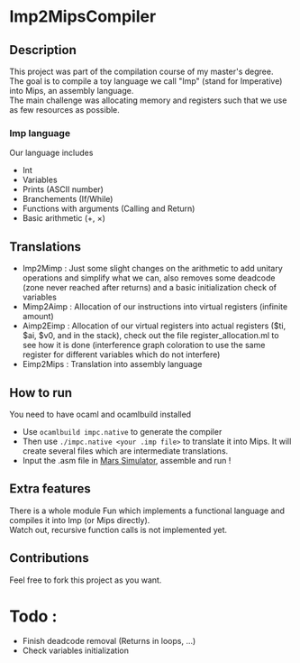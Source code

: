 # Imp2MipsCompiler

## Description

This project was part of the compilation course of my master's degree.  
The goal is to compile a toy language we call "Imp" (stand for Imperative) into Mips, an assembly language.  
The main challenge was allocating memory and registers such that we use as few resources as possible. 

### Imp language

Our language includes
- Int 
- Variables
- Prints (ASCII number)
- Branchements (If/While)
- Functions with arguments (Calling and Return)
- Basic arithmetic (+, $\times$)

## Translations
- Imp2Mimp : Just some slight changes on the arithmetic to add unitary operations and simplify what we can, also removes some deadcode (zone never reached after returns) and a basic initialization check of variables
- Mimp2Aimp : Allocation of our instructions into virtual registers (infinite amount)
- Aimp2Eimp : Allocation of our virtual registers into actual registers ($ti, $ai, $v0, and in the stack), check out the file register_allocation.ml to see how it is done (interference graph coloration to use the same register for different variables which do not interfere)
- Eimp2Mips : Translation into assembly language

## How to run

You need to have ocaml and ocamlbuild installed
- Use `ocamlbuild impc.native` to generate the compiler
- Then use `./impc.native <your .imp file>` to translate it into Mips. It will create several files which are intermediate translations.
- Input the .asm file in [Mars Simulator](http://courses.missouristate.edu/KenVollmar/MARS/), assemble and run !

## Extra features

There is a whole module Fun which implements a functional language and compiles it into Imp (or Mips directly).  
Watch out, recursive function calls is not implemented yet.

## Contributions

Feel free to fork this project as you want.

# Todo :
- Finish deadcode removal (Returns in loops, ...)
- Check variables initialization
